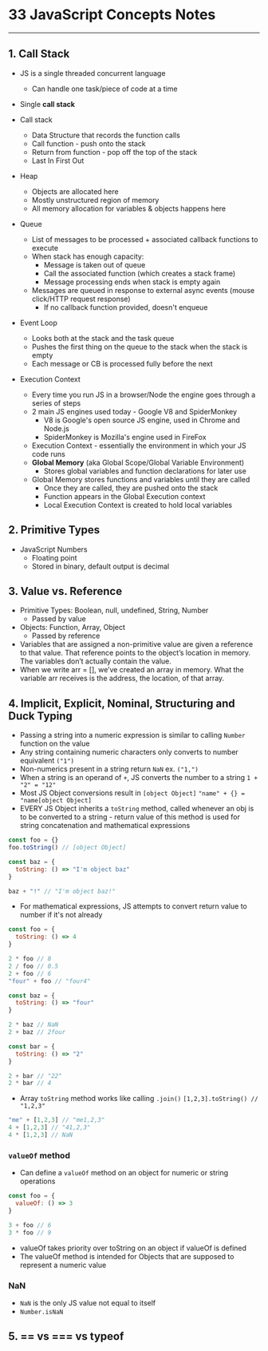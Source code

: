 # 33 JavaScript Concepts Notes
----------------------------

## 1. Call Stack

- JS is a single threaded concurrent language
    - Can handle one task/piece of code at a time
- Single **call stack**

- Call stack
    - Data Structure that records the function calls
    - Call function - push onto the stack
    - Return from function - pop off the top of the stack
    - Last In First Out

- Heap
    - Objects are allocated here
    - Mostly unstructured region of memory
    - All memory allocation for variables & objects happens here

- Queue
    - List of messages to be processed + associated callback functions to execute
    - When stack has enough capacity:
        - Message is taken out of queue
        - Call the associated function (which creates a stack frame)
        - Message processing ends when stack is empty again
    - Messages are queued in response to external async events (mouse click/HTTP request response)
        - If no callback function provided, doesn't enqueue

- Event Loop
    - Looks both at the stack and the task queue
    - Pushes the first thing on the queue to the stack when the stack is empty
    - Each message or CB is processed fully before the next

- Execution Context
    - Every time you run JS in a browser/Node the engine goes through a series of steps
    - 2 main JS engines used today - Google V8 and SpiderMonkey
        - V8 is Google's open source JS engine, used in Chrome and Node.js
        - SpiderMonkey is Mozilla's engine used in FireFox
    - Execution Context - essentially the environment in which your JS code runs
    - **Global Memory** (aka Global Scope/Global Variable Environment)
        - Stores global variables and function declarations for later use
    - Global Memory stores functions and variables until they are called
        - Once they are called, they are pushed onto the stack
        - Function appears in the Global Execution context
        - Local Execution Context is created to hold local variables


## 2. Primitive Types

- JavaScript Numbers
    - Floating point
    - Stored in binary, default output is decimal
    

## 3. Value vs. Reference

- Primitive Types: Boolean, null, undefined, String, Number
    - Passed by value
- Objects: Function, Array, Object
    - Passed by reference
- Variables that are assigned a non-primitive value are given a reference to that value. That reference points to the object’s location in memory. The variables don’t actually contain the value.
- When we write arr = [], we’ve created an array in memory. What the variable arr receives is the address, the location, of that array.

## 4. Implicit, Explicit, Nominal, Structuring and Duck Typing

- Passing a string into a numeric expression is similar to calling `Number` function on the value
- Any string containing numeric characters only converts to number equivalent `("1")`
- Non-numerics present in a string return `NaN` ex. `("1,")`
- When a string is an operand of `+`, JS converts the number to a string
`1 + "2" = "12"`
- Most JS Object conversions result in `[object Object]`
`"name" + {} = "name[object Object]`
- EVERY JS Object inherits a `toString` method, called whenever an obj is to be converted to a string - return value of this method is used for string concatenation and mathematical expressions
```js
const foo = {}
foo.toString() // [object Object]

const baz = {
  toString: () => "I'm object baz"
}

baz + "!" // "I'm object baz!"
```

- For mathematical expressions, JS attempts to convert return value to number if it's not already
```js
const foo = {
  toString: () => 4
}

2 * foo // 8
2 / foo // 0.5
2 + foo // 6
"four" + foo // "four4"

const baz = {
  toString: () => "four"
}

2 * baz // NaN
2 + baz // 2four

const bar = {
  toString: () => "2"
}

2 + bar // "22"
2 * bar // 4
```

- Array `toString` method works like calling `.join()`
`[1,2,3].toString() // "1,2,3"`
```js
"me" + [1,2,3] // "me1,2,3"
4 + [1,2,3] // "41,2,3"
4 * [1,2,3] // NaN
```

### `valueOf` method

- Can define a `valueOf` method on an object for numeric or string operations
```js
const foo = {
  valueOf: () => 3
}

3 + foo // 6
3 * foo // 9
```
- valueOf takes priority over toString on an object if valueOf is defined
- The valueOf method is intended for Objects that are supposed to represent a numeric value

### NaN

- `NaN` is the only JS value not equal to itself
- `Number.isNaN`

## 5. == vs === vs typeof

